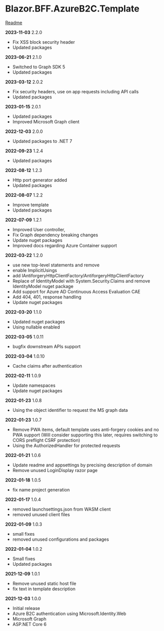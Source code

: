 # Blazor.BFF.AzureB2C.Template

[Readme](https://github.com/damienbod/Blazor.BFF.AzureB2C.Template/blob/main/README.md) 

**2023-11-03** 2.2.0
- Fix XSS block security header
- Updated packages


**2023-06-21** 2.1.0
- Switched to Graph SDK 5
- Updated packages

**2023-03-12** 2.0.2
- Fix security headers, use on app requests including API calls
- Updated packages

**2023-01-15** 2.0.1
- Updated packages
- Improved Microsoft Graph client 

**2022-12-03** 2.0.0
- Updated packages to .NET 7

**2022-09-23** 1.2.4
- Updated packages

**2022-08-12** 1.2.3
- Http port generator added
- Updated packages

**2022-08-07** 1.2.2
- Improve template
- Updated packages

**2022-07-09** 1.2.1
- Improved User controller, 
- Fix Graph dependency breaking changes
- Update nuget packages
- Improved docs regarding Azure Container support

**2022-03-22** 1.2.0
- use new top-level statements and remove
- enable ImplicitUsings
- add IAntiforgeryHttpClientFactory/AntiforgeryHttpClientFactory
- Replace of IdentityModel with System.Security.Claims and remove IdentityModel nuget package
- Add support for Azure AD Continuous Access Evaluation CAE
- Add 404, 401, response handling
- Update nuget packages

**2022-03-20** 1.1.0
- Updated nuget packages
- Using nullable enabled

**2022-03-05** 1.0.11
- bugfix downstream APIs support

**2022-03-04** 1.0.10
- Cache claims after authentication

**2022-02-11** 1.0.9
- Update namespaces
- Update nuget packages

**2022-01-23** 1.0.8
- Using the object identifier to request the MS graph data

**2022-01-23** 1.0.7
- Remove PWA items, default template uses anti-forgery cookies and no PWA support
  (Will consider supporting this later, requires switching to CORS preflight CSRF protection)
- Using the AuthorizedHandler for protected requests

**2022-01-21** 1.0.6
- Update readme and appsettings by precising description of domain
- Remove unused LoginDisplay razor page

**2022-01-18** 1.0.5
- fix name project generation

**2022-01-17** 1.0.4
- removed launchsettings.json from WASM client
- removed unused client files

**2022-01-09** 1.0.3
- small fixes
- removed unused configurations and packages

**2022-01-04** 1.0.2
- Small fixes
- Updated packages

**2021-12-09** 1.0.1
- Remove unused static host file
- fix text in template description


**2021-12-03** 1.0.0
- Initial release 
- Azure B2C authentication using Microsoft.Identity.Web
- Microsoft Graph
- ASP.NET Core 6


